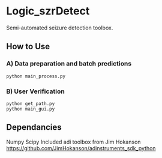 # Logic_szrDetect
Semi-automated seizure detection toolbox. 


## How to Use

### A) Data preparation and batch predictions
    python main_process.py

### B) User Verification
    python get_path.py
    python main_gui.py

## Dependancies
Numpy
Scipy
Included adi toolbox from Jim Hokanson https://github.com/JimHokanson/adinstruments_sdk_python
